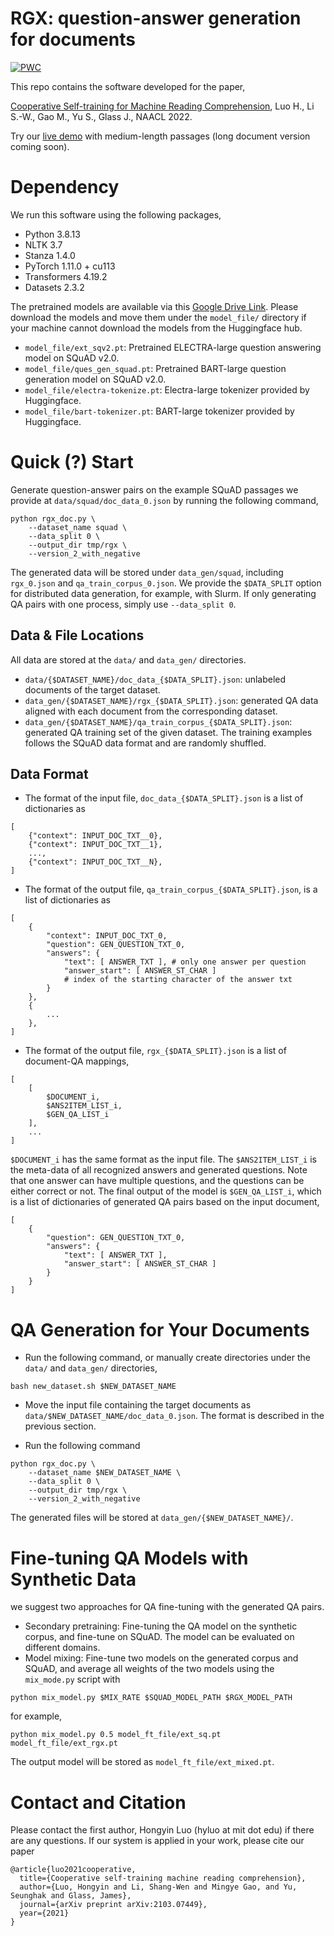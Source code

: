 # RGX: question-answer generation for documents

[![PWC](https://img.shields.io/endpoint.svg?url=https://paperswithcode.com/badge/cooperative-learning-of-zero-shot-machine/question-answering-on-mrqa-out-of-domain)](https://paperswithcode.com/sota/question-answering-on-mrqa-out-of-domain?p=cooperative-learning-of-zero-shot-machine)

This repo contains the software developed for the paper,

[Cooperative Self-training for Machine Reading Comprehension](https://arxiv.org/pdf/2103.07449.pdf), Luo H., Li S.-W., Gao M., Yu S., Glass J., NAACL 2022.

Try our [live demo](http://teddy.csail.mit.edu:8080/) with medium-length passages (long document version coming soon).

# Dependency
We run this software using the following packages,
- Python 3.8.13
- NLTK 3.7
- Stanza 1.4.0
- PyTorch 1.11.0 + cu113
- Transformers 4.19.2
- Datasets 2.3.2

The pretrained models are available via this [Google Drive Link](https://drive.google.com/drive/folders/1pREUVN9FSL6RwamhkQBDb5_3oED3Qjlq?usp=sharing). Please download the models and move them under the `model_file/` directory if your machine cannot download the models from the Huggingface hub.
- `model_file/ext_sqv2.pt`: Pretrained ELECTRA-large question answering model on SQuAD v2.0.
- `model_file/ques_gen_squad.pt`: Pretrained BART-large question generation model on SQuAD v2.0.
- `model_file/electra-tokenize.pt`: Electra-large tokenizer provided by Huggingface.
- `model_file/bart-tokenizer.pt`: BART-large tokenizer provided by Huggingface.

# Quick (?) Start
Generate question-answer pairs on the example SQuAD passages we provide at `data/squad/doc_data_0.json` by running the following command,

```
python rgx_doc.py \
    --dataset_name squad \
    --data_split 0 \
    --output_dir tmp/rgx \
    --version_2_with_negative
```

The generated data will be stored under `data_gen/squad`, including `rgx_0.json` and `qa_train_corpus_0.json`. We provide the `$DATA_SPLIT` option for distributed data generation, for example, with Slurm. If only generating QA pairs with one process, simply use `--data_split 0`.

## Data & File Locations
All data are stored at the `data/` and `data_gen/` directories.
- `data/{$DATASET_NAME}/doc_data_{$DATA_SPLIT}.json`: unlabeled documents of the target dataset.
- `data_gen/{$DATASET_NAME}/rgx_{$DATA_SPLIT}.json`: generated QA data aligned with each document from the corresponding dataset.
- `data_gen/{$DATASET_NAME}/qa_train_corpus_{$DATA_SPLIT}.json`: generated QA training set of the given dataset. The training examples follows the SQuAD data format and are randomly shuffled.

## Data Format
- The format of the input file, `doc_data_{$DATA_SPLIT}.json` is a list of dictionaries as
```
[
    {"context": INPUT_DOC_TXT__0},
    {"context": INPUT_DOC_TXT__1},
    ...,
    {"context": INPUT_DOC_TXT__N},
]
```
- The format of the output file, `qa_train_corpus_{$DATA_SPLIT}.json`, is a list of dictionaries as
```
[
    {
        "context": INPUT_DOC_TXT_0,
        "question": GEN_QUESTION_TXT_0,
        "answers": {
            "text": [ ANSWER_TXT ], # only one answer per question
            "answer_start": [ ANSWER_ST_CHAR ]
            # index of the starting character of the answer txt
        }
    },
    {
        ...
    },
]
```
- The format of the output file, `rgx_{$DATA_SPLIT}.json` is a list of document-QA mappings,
```
[
    [
        $DOCUMENT_i,
        $ANS2ITEM_LIST_i,
        $GEN_QA_LIST_i
    ],
    ...
]
```
`$DOCUMENT_i` has the same format as the input file.  The `$ANS2ITEM_LIST_i` is the meta-data of all recognized answers and generated questions. Note that one answer can have multiple questions, and the questions can be either correct or not. The final output of the model is `$GEN_QA_LIST_i`, which is a list of dictionaries of generated QA pairs based on the input document,
```
[
    {
        "question": GEN_QUESTION_TXT_0,
        "answers": {
            "text": [ ANSWER_TXT ],
            "answer_start": [ ANSWER_ST_CHAR ]
        }
    }
]
```

# QA Generation for Your Documents
- Run the following command, or manually create directories under the `data/` and `data_gen/` directories,
```
bash new_dataset.sh $NEW_DATASET_NAME
```
- Move the input file containing the target documents as `data/$NEW_DATASET_NAME/doc_data_0.json`. The format is described in the previous section.

- Run the following command
```
python rgx_doc.py \
    --dataset_name $NEW_DATASET_NAME \
    --data_split 0 \
    --output_dir tmp/rgx \
    --version_2_with_negative
```

The generated files will be stored at `data_gen/{$NEW_DATASET_NAME}/`.

# Fine-tuning QA Models with Synthetic Data
we suggest two approaches for QA fine-tuning with the generated QA pairs.
- Secondary pretraining: Fine-tuning the QA model on the synthetic corpus, and fine-tune on SQuAD. The model can be evaluated on different domains.
- Model mixing: Fine-tune two models on the generated corpus and SQuAD, and average all weights of the two models using the `mix_mode.py` script with
```
python mix_model.py $MIX_RATE $SQUAD_MODEL_PATH $RGX_MODEL_PATH
```
for example,
```
python mix_model.py 0.5 model_ft_file/ext_sq.pt model_ft_file/ext_rgx.pt
```
The output model will be stored as `model_ft_file/ext_mixed.pt`.

# Contact and Citation

Please contact the first author, Hongyin Luo (hyluo at mit dot edu) if there are any questions. If our system is applied in your work, please cite our paper

```
@article{luo2021cooperative,
  title={Cooperative self-training machine reading comprehension},
  author={Luo, Hongyin and Li, Shang-Wen and Mingye Gao, and Yu, Seunghak and Glass, James},
  journal={arXiv preprint arXiv:2103.07449},
  year={2021}
}
```